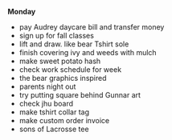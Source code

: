 **Monday**

* pay Audrey daycare bill and transfer money
* sign up for fall classes
* lift and draw. like bear Tshirt sole
* finish covering ivy and weeds with mulch
* make sweet potato hash
* check work schedule for week
* the bear graphics inspired
* parents night out
* try putting square behind Gunnar art
* check jhu board 
* make tshirt collar tag
* make custom order invoice 
* sons of Lacrosse tee
